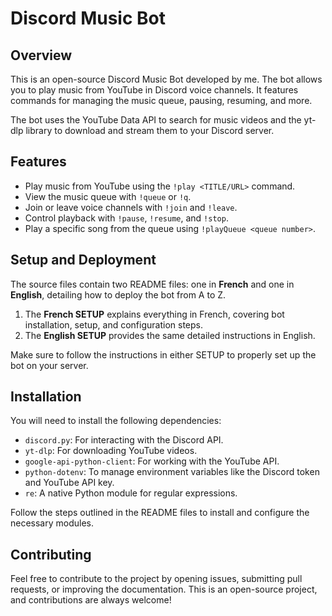 # Discord Music Bot

## Overview
This is an open-source Discord Music Bot developed by me. The bot allows you to play music from YouTube in Discord voice channels. It features commands for managing the music queue, pausing, resuming, and more.

The bot uses the YouTube Data API to search for music videos and the yt-dlp library to download and stream them to your Discord server.

## Features
- Play music from YouTube using the `!play <TITLE/URL>` command.
- View the music queue with `!queue` or `!q`.
- Join or leave voice channels with `!join` and `!leave`.
- Control playback with `!pause`, `!resume`, and `!stop`.
- Play a specific song from the queue using `!playQueue <queue number>`.

## Setup and Deployment

The source files contain two README files: one in **French** and one in **English**, detailing how to deploy the bot from A to Z.

1. The **French SETUP** explains everything in French, covering bot installation, setup, and configuration steps.
2. The **English SETUP** provides the same detailed instructions in English.

Make sure to follow the instructions in either SETUP to properly set up the bot on your server.

## Installation
You will need to install the following dependencies:

- `discord.py`: For interacting with the Discord API.
- `yt-dlp`: For downloading YouTube videos.
- `google-api-python-client`: For working with the YouTube API.
- `python-dotenv`: To manage environment variables like the Discord token and YouTube API key.
- `re`: A native Python module for regular expressions.

Follow the steps outlined in the README files to install and configure the necessary modules.

## Contributing
Feel free to contribute to the project by opening issues, submitting pull requests, or improving the documentation. This is an open-source project, and contributions are always welcome!
